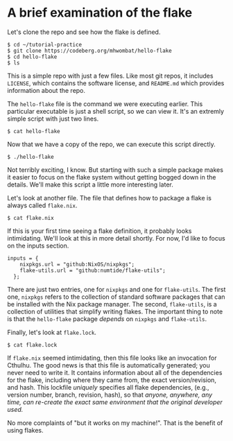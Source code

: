 # A brief examination of the flake

Let's clone the repo and see how the flake is defined.

~~~
$ cd ~/tutorial-practice
$ git clone https://codeberg.org/mhwombat/hello-flake
$ cd hello-flake
$ ls
~~~

This is a simple repo with just a few files.
Like most git repos, it includes
`LICENSE`, which contains the software license,
and `README.md` which provides information about the repo.

The `hello-flake` file is the command we were executing earlier.
This particular executable is just a shell script, so we can view it.
It's an extremly simple script with just two lines.

~~~
$ cat hello-flake
~~~

Now that we have a copy of the repo, we can execute this script directly.

~~~
$ ./hello-flake
~~~

Not terribly exciting, I know.
But starting with such a simple package makes it easier to focus on the flake
system without getting bogged down in the details.
We'll make this script a little more interesting later.

Let's look at another file.
The file that defines how to package a flake is always called `flake.nix`.

~~~
$ cat flake.nix
~~~

If this is your first time seeing a flake definition,
it probably looks intimidating.
We'll look at this in more detail shortly.
For now, I'd like to focus on the inputs section.

~~~
inputs = {
    nixpkgs.url = "github:NixOS/nixpkgs";
    flake-utils.url = "github:numtide/flake-utils";
  };
~~~

There are just two entries, one for `nixpkgs` and one for `flake-utils`.
The first one, `nixpkgs` refers to the collection of standard software packages that can be installed with the Nix package manager.
The second,  `flake-utils`, is a collection of utilities that simplify writing flakes.
The important thing to note is that the `hello-flake` package *depends* on `nixpkgs` and `flake-utils`.

Finally, let's look at `flake.lock`.

~~~
$ cat flake.lock
~~~

If `flake.nix` seemed intimidating, then this file looks like an invocation for Cthulhu.
The good news is that this file is automatically generated; you never need to write it.
It contains information about all of the dependencies for the flake,
including where they came from, the exact version/revision, and hash.
This lockfile *uniquely* specifies all flake dependencies,
(e.g., version number, branch, revision, hash),
so that *anyone, anywhere, any time,
can re-create the exact same environment that the original developer used.*

No more complaints of "but it works on my machine!".
That is the benefit of using flakes.

